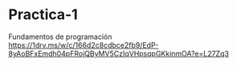 # Practica-1
Fundamentos de programación
https://1drv.ms/w/c/166d2c8cdbce2fb9/EdP-8yAoBFxEmdh04pFRojQByMV5CzIqVHpsqpGKkinmOA?e=L27Zq3
